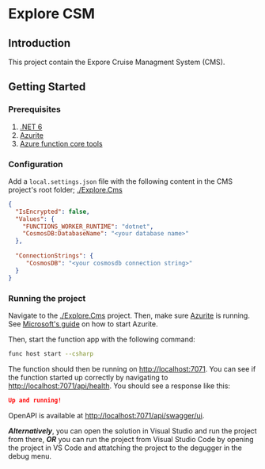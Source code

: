 # Explore CSM

## Introduction

This project contain the Expore Cruise Managment System (CMS).

## Getting Started

### Prerequisites

1. [.NET 6](https://dotnet.microsoft.com/en-us/download/dotnet/6.0)
2. [Azurite](https://learn.microsoft.com/en-us/azure/storage/common/storage-use-azurite?tabs=visual-studio)
3. [Azure function core tools](https://learn.microsoft.com/en-us/azure/azure-functions/functions-run-local?tabs=macos%2Cportal%2Cv2%2Cbash&pivots=programming-language-csharp#install-the-azure-functions-core-tools)

### Configuration

Add a `local.settings.json` file with the following content in the CMS project's root folder; [./Explore.Cms](./Explore.Cms/)

```json
{
  "IsEncrypted": false,
  "Values": {
    "FUNCTIONS_WORKER_RUNTIME": "dotnet",
    "CosmosDB:DatabaseName": "<your database name>"
  },
  
  "ConnectionStrings": {
     "CosmosDB": "<your cosmosdb connection string>" 
  }
}
```

### Running the project

Navigate to the [./Explore.Cms](./Explore.Cms) project. Then, make sure [Azurite](https://learn.microsoft.com/en-us/azure/storage/common/storage-use-azurite?tabs=visual-studio) is running. See [Microsoft's guide](https://learn.microsoft.com/en-us/azure/storage/common/storage-use-azurite?tabs=visual-studio#run-azurite) on how to start Azurite.

Then, start the function app with the following command:

```bash
func host start --csharp
```

The function should then be running on [http://localhost:7071](http://localhost:7071). You can see if the function started up correctly by navigating to [http://localhost:7071/api/health](http://localhost:7071/api/health). You should see a response like this:

```json
Up and running!
```

OpenAPI is available at [http://localhost:7071/api/swagger/ui](http://localhost:7071/api/swagger/ui).


**_Alternatively_**, you can open the solution in Visual Studio and run the project from there, **_OR_** you can run the project from Visual Studio Code by opening the project in VS Code and attatching the project to the degugger in the debug menu.
